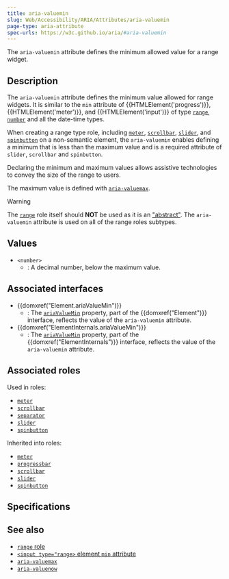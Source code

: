 ```yaml
---
title: aria-valuemin
slug: Web/Accessibility/ARIA/Attributes/aria-valuemin
page-type: aria-attribute
spec-urls: https://w3c.github.io/aria/#aria-valuemin
---
```




The `aria-valuemin` attribute defines the minimum allowed value for a range widget.

## Description

The `aria-valuemin` attribute defines the minimum value allowed for range widgets. It is similar to the `min` attribute of {{HTMLElement('progress')}}, {{HTMLElement('meter')}}, and {{HTMLElement('input')}} of type [`range`](/Web/HTML/Element/input/range), [`number`](/Web/HTML/Element/input/number) and all the date-time types.

When creating a range type role, including [`meter`](/Web/Accessibility/ARIA/Roles/meter_role), [`scrollbar`](/Web/Accessibility/ARIA/Roles/scrollbar_role), [`slider`](/Web/Accessibility/ARIA/Roles/slider_role), and [`spinbutton`](/Web/Accessibility/ARIA/Roles/spinbutton_role) on a non-semantic element, the `aria-valuemin` enables defining a minimum that is less than the maximum value and is a required attribute of `slider`, `scrollbar` and `spinbutton`.

Declaring the minimum and maximum values allows assistive technologies to convey the size of the range to users.

The maximum value is defined with [`aria-valuemax`](/Web/Accessibility/ARIA/Attributes/aria-valuemax).

> [!WARNING]
> The [`range`](/Web/Accessibility/ARIA/Roles/range_role) role itself should **NOT** be used as it is an ["abstract"](/Web/Accessibility/ARIA/Roles#6._abstract_roles). The `aria-valuemin` attribute is used on all of the range roles subtypes.

## Values

- `<number>`
  - : A decimal number, below the maximum value.

## Associated interfaces

- {{domxref("Element.ariaValueMin")}}
  - : The [`ariaValueMin`](/Web/API/Element/ariaValueMin) property, part of the {{domxref("Element")}} interface, reflects the value of the `aria-valuemin` attribute.
- {{domxref("ElementInternals.ariaValueMin")}}
  - : The [`ariaValueMin`](/Web/API/ElementInternals/ariaValueMin) property, part of the {{domxref("ElementInternals")}} interface, reflects the value of the `aria-valuemin` attribute.

## Associated roles

Used in roles:

- [`meter`](/Web/Accessibility/ARIA/Roles/meter_role)
- [`scrollbar`](/Web/Accessibility/ARIA/Roles/scrollbar_role)
- [`separator`](/Web/Accessibility/ARIA/Roles/separator_role)
- [`slider`](/Web/Accessibility/ARIA/Roles/slider_role)
- [`spinbutton`](/Web/Accessibility/ARIA/Roles/spinbutton_role)

Inherited into roles:

- [`meter`](/Web/Accessibility/ARIA/Roles/meter_role)
- [`progressbar`](/Web/Accessibility/ARIA/Roles/progressbar_role)
- [`scrollbar`](/Web/Accessibility/ARIA/Roles/scrollbar_role)
- [`slider`](/Web/Accessibility/ARIA/Roles/slider_role)
- [`spinbutton`](/Web/Accessibility/ARIA/Roles/spinbutton_role)

## Specifications



## See also

- [`range` role](/Web/Accessibility/ARIA/Roles/range_role)
- [`<input type="range>` element `min` attribute](/Web/HTML/Element/input/range#min)
- [`aria-valuemax`](/Web/Accessibility/ARIA/Attributes/aria-valuemax)
- [`aria-valuenow`](/Web/Accessibility/ARIA/Attributes/aria-valuenow)

